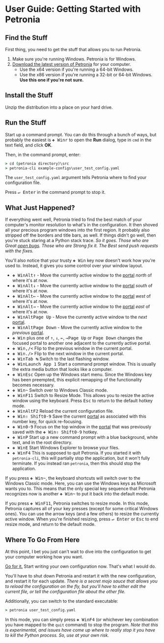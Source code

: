 # User Guide: Getting Started with Petronia


## Find the Stuff

First thing, you need to get the stuff that allows you to run Petronia.

1. Make sure you're running Windows.  Petronia is for Windows.
2. [Download the latest version of Petronia](https://github.com/groboclown/petronia/releases)
    for your computer.
     * Use the x64 version if you're running a 64-bit Windows.
     * Use the x86 version if you're running a 32-bit or 64-bit Windows.
        **Use this one if you're not sure.**


## Install the Stuff

Unzip the distribution into a place on your hard drive.


## Run the Stuff

Start up a command prompt.  You can do this through a bunch of ways, but
probably the easiest is <kbd>&#x2756; Win</kbd><kbd>r</kbd> to open the
**Run** dialog, type in `cmd` in the text field, and click **OK**.

Then, in the command prompt, enter:

```cmd
> cd (petronia directory)\src
> petronia-cli example-configs\user_test_config.yaml
```

The `user_test_config.yaml` argument tells Petronia where to find your
configuration file.

Press <kbd>&crarr; Enter</kbd> in the command prompt to stop it.


## What Just Happened?

If everything went well, Petronia tried to find the best match of your
computer's monitor resolution to what's in the configuration.  It then
shoved all your precious program windows into the first region.  It probably
also stripped off the borders and title bars, as well.  If things didn't
go well, then you're stuck staring at a Python stack trace.  *So it goes.
Those who are Great [open bugs](https://github.com/groboclown/petronia/issues).
Those who are Strong fix it.   The Best send push requests with the fixes.*

You'll also notice that your trusty <kbd>&#x2756; Win</kbd> key now doesn't
work how you're used to.  Instead, it gives you some control over your window
layout.

* <kbd>&#x2756; Win</kbd><kbd>Alt</kbd><kbd>&uarr;</kbd> - Move the currently active
    window to the [portal](user-configuration.md#splits-and-portals) *north* of where it's at now.
* <kbd>&#x2756; Win</kbd><kbd>Alt</kbd><kbd>&darr;</kbd> - Move the currently active
    window to the [portal](user-configuration.md#splits-and-portals) *south* of where it's at now.
* <kbd>&#x2756; Win</kbd><kbd>Alt</kbd><kbd>&larr;</kbd> - Move the currently active
    window to the [portal](user-configuration.md#splits-and-portals) *west* of where it's at now.
* <kbd>&#x2756; Win</kbd><kbd>Alt</kbd><kbd>&rarr;</kbd> - Move the currently active
    window to the [portal](user-configuration.md#splits-and-portals) *east* of where it's at now.
* <kbd>&#x2756; Win</kbd><kbd>Alt</kbd><kbd>Page Up</kbd> - Move the currently active window
    to the *next* [portal](user-configuration.md#splits-and-portals).
* <kbd>&#x2756; Win</kbd><kbd>Alt</kbd><kbd>Page Down</kbd> - Move the currently active
    window to the *previous* [portal](user-configuration.md#splits-and-portals).
* <kbd>&#x2756; Win</kbd> plus one of <kbd>&uarr;</kbd>, <kbd>&darr;</kbd>,
    <kbd>&larr;</kbd>, <kbd>&rarr;</kbd><kbd>Page Up</kbd> or <kbd>Page Down</kbd> 
    changes the focused portal to another one adjacent to the currently active portal.
* <kbd>&#x2756; Win</kbd><kbd>,/&lt;</kbd> Flip to the previous window in the
    current portal.
* <kbd>&#x2756; Win</kbd><kbd>./&gt;</kbd> Flip to the next window in the
    current portal.
* <kbd>&#x2756; Win</kbd><kbd>Tab &#x21b9;</kbd> Switch to the last flashing window. 
* <kbd>&#x2756; Win</kbd><kbd>Launch App 1</kbd> Start a command prompt
    window.  This is usually the extra media button that looks like a
    computer.
* <kbd>&#x2756; Win</kbd><kbd>Esc</kbd> Open up the Windows start menu.
    Since the Windows key has been preempted, this explicit remapping of the
    functionality becomes necessary.
* <kbd>&#x2756; Win</kbd><kbd>~</kbd> Switch over to Windows Classic mode.
* <kbd>&#x2756; Win</kbd><kbd>F11</kbd> Switch to Resize Mode.  This allows
    you to resize the active window using the keyboard.  Press
    <kbd>Esc</kbd> to return to the default hotkey mode.
* <kbd>&#x2756; Win</kbd><kbd>Alt</kbd><kbd>F2</kbd> Reload the current
    configuration file.
* <kbd>&#x2756; Win</kbd><kbd>&#x21e7; Shift</kbd><kbd>0-9</kbd> Save the
    current [portal](user-configuration.md#splits-and-portals) as associated
    with this number key, for quick re-focusing.
* <kbd>&#x2756; Win</kbd><kbd>0-9</kbd> Focus on the top window in the
    [portal](user-configuration.md#splits-and-portals) that was previously
    saved with the
    <kbd>&#x2756; Win</kbd><kbd>&#x21e7; Shift</kbd><kbd>0-9</kbd> hotkey.
* <kbd>&#x2756; Win</kbd><kbd>P</kbd> Start up a new command prompt with a
    blue background, white text, and in the root directory.
* <kbd>&#x2756; Win</kbd><kbd>E</kbd> Start Windows Explorer to browse
    your files.
* <kbd>&#x2756; Win</kbd><kbd>F4</kbd> This is supposed to quit Petronia.
    If you started it with `petronia-cli`, this will partially stop
    the application, but it won't fully terminate.  If you instead ran
    `petronia`, then this should stop the application.

If you press <kbd>&#x2756; Win</kbd><kbd>~</kbd>, the keyboard shortcuts will
switch over to the Windows Classic mode.  Here, you can use the Windows keys
as Microsoft wants you to.  This means that the only special key sequence that
Petronia recognizes now is another <kbd>&#x2756; Win</kbd><kbd>~</kbd> to put
it back into the default mode.

If you press <kbd>&#x2756; Win</kbd><kbd>F11</kbd>, Petronia switches to
resize mode.  In this mode, Petronia captures all of your key presses (except
for some critical Windows ones).  You can use the arrow keys (and a few
others) to resize the currently active window.  When you're finished
resizing, press <kbd>&crarr; Enter</kbd> or <kbd>Esc</kbd> to end resize mode,
and return to the default mode.


## Where To Go From Here

At this point, I bet you just can't wait to dive into the configuration to
get your computer working how you want.

[Go for it.](user-configuration.md)  Start writing your own configuration now.
That's what I would do.

You'll have to shut down Petronia and restart it with the new configuration,
and restart it for each update.  *There is a secret mojo sauce that allows
you to reload the configuration on the fly, but you'll have to either edit
the current file, or tell the configuration file about the other file.*

Additionally, you can switch to the standard executable:

```cmd
> petronia user_test_config.yaml
```

In this mode, you can simply press <kbd>&#x2756; Win</kbd><kbd>F4</kbd>
(or whichever key combination you have mapped to the `quit` command) to stop
the program.  *Note that this is experimental, and issues have come up where
to really stop it you have to kill the Python process.  So, use at your own
risk.*
